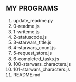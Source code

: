 ## MY PROGRAMS

1. update_readme.py
2. 0-readme.js
3. 1-writeme.js
4. 2-statuscode.js
5. 3-starwars_title.js
6. 4-starwars_count.js
7. 5-request_store.js
8. 6-completed_tasks.js
9. 100-starwars_characters.js
10. 101-starwars_characters.js
11. README.md
